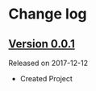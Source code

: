 # Change log

## [Version 0.0.1](https://github.com/efremidze/Holographic/releases/tag/0.0.1)
Released on 2017-12-12

- Created Project
